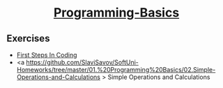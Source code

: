 ﻿# <a href="https://softuni.bg/trainings/2179/programming-basics-with-csharp-november-2018" rel="Programming-Basics"><p align="center"> Programming-Basics <p></a>

## Exercises
- <a href= "https://github.com/SlaviSavov/SoftUni-Homeworks/tree/master/01.%20Programming%20Basics/01.First-Steps-in-Coding"> First Steps In Coding </a>
- <a https://github.com/SlaviSavov/SoftUni-Homeworks/tree/master/01.%20Programming%20Basics/02.Simple-Operations-and-Calculations > Simple Operations and Calculations </a>

